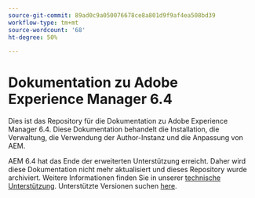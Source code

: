 ```yaml
---
source-git-commit: 89ad0c9a050076678ce8a801d9f9af4ea508bd39
workflow-type: tm+mt
source-wordcount: '68'
ht-degree: 50%

---
```

# Dokumentation zu Adobe Experience Manager 6.4

Dies ist das Repository für die Dokumentation zu Adobe Experience Manager 6.4. Diese Dokumentation behandelt die Installation, die Verwaltung, die Verwendung der Author-Instanz und die Anpassung von AEM.

AEM 6.4 hat das Ende der erweiterten Unterstützung erreicht. Daher wird diese Dokumentation nicht mehr aktualisiert und dieses Repository wurde archiviert. Weitere Informationen finden Sie in unserer [technische Unterstützung](https://helpx.adobe.com/de/support/programs/eol-matrix.html). Unterstützte Versionen suchen [here](https://experienceleague.adobe.com/docs/?lang=de).
